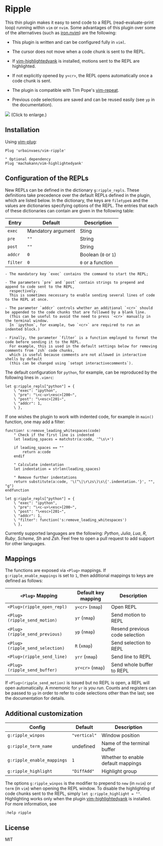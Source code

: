 # Ripple

This thin plugin makes it easy to send code to a REPL (read-evaluate-print loop) running within `vim` or `nvim`.
Some advantages of this plugin over some of the alternatives (such as [iron.nvim](https://github.com/Vigemus/iron.nvim)) are the following:

- This plugin is written and can be configured fully in `viml`.

- The cursor does not move when a code chunk is sent to the REPL.

- If [vim-highlightedyank](https://github.com/machakann/vim-highlightedyank) is installed,
motions sent to the REPL are highlighted.

- If not explicitly opened by `y<cr>`,
the REPL opens automatically once a code chunk is sent.

- The plugin is compatible with Tim Pope's [vim-repeat](https://github.com/tpope/vim-repeat).

- Previous code selections are saved and can be reused easily (see `yp` in the documentation).

![](https://raw.github.com/urbainvaes/vim-ripple/demo/demo.gif)
(Click to enlarge.)

## Installation

Using [vim-plug](https://github.com/junegunn/vim-plug):

```vim
Plug 'urbainvaes/vim-ripple'

" Optional dependency
Plug 'machakann/vim-highlightedyank'
```

## Configuration of the REPLs

New REPLs can be defined in the dictionary `g:ripple_repls`.
These definitions take precedence over the default REPLs defined in the plugin,
which are listed below.
In the dictionary, the keys are `filetype`s
and the values are dictionaries specifying options of the REPL.
The entries that each of these dictionaries can contain are given in the following table:

| Entry    | Default            | Description          |
| ------   | -------            | -----------          |
| `exec`   | Mandatory argument | Sting                |
| `pre`    | `""`               | String               |
| `post`   | `""`               | String               |
| `addcr`  | `0`                | Boolean (`0` or `1`) |
| `filter` | `0`                | `0` or a function    |

    - The mandatory key `exec` contains the command to start the REPL;

    - The parameters `pre` and `post` contain strings to prepend and append to code sent to the REPL,
      respectively.
      This is sometimes necessary to enable sending several lines of code to the REPL at once.

    - The parameter `addcr` controls whether an additional `<cr>` should be appended to the code chunks that are followed by a blank line.
      (This can be useful to avoid the need to press `<cr>` manually in the terminal window.
      In `ipython`, for example, two `<cr>` are required to run an indented block.)

    - Finally, the parameter `filter` is a function employed to format the code before sending it to the REPL.
      For example, this is used in the default settings below for removing comments from `zsh` code chunks,
      which is useful because comments are not allowed in interactive shells by default
      (this can be changed using `setopt interactivecomments`).

The default configuration for `python`, for example,
can be reproduced by the following lines in `.vimrc`:

```vim
let g:ripple_repls["python"] = {
    \ "exec": "ipython",
    \ "pre": "\<c-u>\<esc>[200~",
    \ "post": "\<esc>[201~",
    \ "addcr": 1,
    \ },
```

If one wishes the plugin to work with indented code,
for example in `main()` function,
one may add a filter:

```vim
function! s:remove_leading_whitespaces(code)
    " Check if the first line is indented
    let leading_spaces = matchstr(a:code, '^\s\+')

    if leading_spaces == ""
        return a:code
    endif

    " Calculate indentation
    let indentation = strlen(leading_spaces)

    " Remove further indentations
    return substitute(a:code, '\(^\|\r\zs\)\s\{'.indentation.'}', "", "g")
endfunction

let g:ripple_repls["python"] = {
    \ "exec": "ipython",
    \ "pre": "\<c-u>\<esc>[200~",
    \ "post": "\<esc>[201~",
    \ "addcr": 1,
    \ "filter": function('s:remove_leading_whitespaces')
    \ },
```


Currently supported languages are the following:
*Python*, *Julia*, *Lua*, *R*, *Ruby*, *Scheme*, *Sh* and *Zsh*.
Feel free to open a pull request to add support for other languages.

## Mappings

The functions are exposed via `<Plug>` mappings.
If `g:ripple_enable_mappings` is set to `1`,
then additional mappings to keys are defined as follows:

| `<Plug>` Mapping                    | Default key mapping | Description                    |
| -----------------------------       | ------------------- | -----------                    |
| `<Plug>(ripple_open_repl)`          | `y<cr>` (`nmap`)    | Open REPL                      |
| `<Plug>(ripple_send_motion)`    | `yr` (`nmap`)       | Send motion to REPL            |
| `<Plug>(ripple_send_previous)`  | `yp` (`nmap`)       | Resend previous code selection |
| `<Plug>(ripple_send_selection)` | `R` (`xmap`)        | Send selection to REPL         |
| `<Plug>(ripple_send_line)`      | `yrr` (`nmap`)      | Send line to REPL              |
| `<Plug>(ripple_send_buffer)`        | `yr<cr>` (`nmap`)   | Send whole buffer to REPL      |

If `<Plug>(ripple_send_motion)` is issued but no REPL is open,
a REPL will open automatically.
A mnemonic for `yr` is *you run*.
Counts and registers can be passed to `yp` in order to refer to code selections other than the last;
see the documentation for details.

## Additional customization

| Config                     | Default      | Description                        |
| ------                     | -------      | -----------                        |
| `g:ripple_winpos`          | `"vertical"` | Window position                    |
| `g:ripple_term_name`       | undefined    | Name of the terminal buffer        |
| `g:ripple_enable_mappings` | `1`          | Whether to enable default mappings |
| `g:ripple_highlight`       | `"DiffAdd"`  | Highlight group                    |

The options `g:ripple_winpos` is the modifier to prepend to `new` (in `nvim`) or `term` (in `vim`) when opening the REPL window.
To disable the highlighting of code chunks sent to the REPL, simply `let g:ripple_highlight = ""`.
Highlighting works only when the plugin [vim-highlightedyank](https://github.com/machakann/vim-highlightedyank) is installed.
For more information, see

```vim
:help ripple
```

## License

MIT
